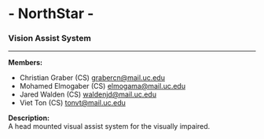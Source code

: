 # - NorthStar -
### Vision Assist System
---

**Members:**
 - Christian Graber (CS) [grabercn@mail.uc.edu](mailto:grabercn@mail.uc.edu)
 - Mohamed Elmogaber (CS) [elmogama@mail.uc.edu](mailto:elmogama@mail.uc.edu)
 - Jared Walden (CS) [waldenjd@mail.uc.edu](mailto:waldenjd@mail.uc.edu)
 - Viet Ton (CS) [tonvt@mail.uc.edu](mailto:tonvt@mail.uc.edu)

**Description:**<br>
A head mounted visual assist system for the visually impaired.
